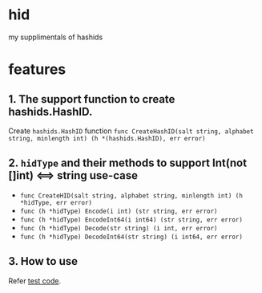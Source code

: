 # hid
my supplimentals of hashids

# features
## 1. The support function to create hashids.HashID.
Create ``hashids.HashID`` function ``func CreateHashID(salt string, alphabet string, minlength int) (h *(hashids.HashID), err error)``

## 2. ``hidType`` and their methods to support **Int**(not []int) <==> **string** use-case
- ``func CreateHID(salt string, alphabet string, minlength int) (h *hidType, err error)``
- ``func (h *hidType) Encode(i int) (str string, err error)``
- ``func (h *hidType) EncodeInt64(i int64) (str string, err error)``
- ``func (h *hidType) Decode(str string) (i int, err error)``
- ``func (h *hidType) DecodeInt64(str string) (i int64, err error)``

## 3. How to use
Refer [test code](https://github.com/UedaTakeyuki/hid/blob/master/test/hid_test.go).
